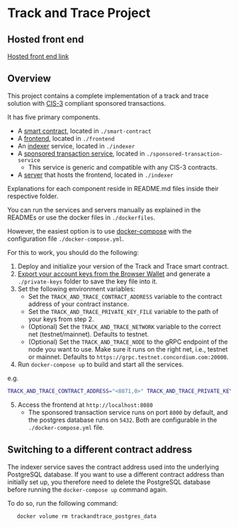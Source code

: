 # Track and Trace Project

## Hosted front end

[Hosted front end link](https://trackntrace.testnet.concordium.com/)

## Overview

This project contains a complete implementation of a track and trace solution with [CIS-3](https://proposals.concordium.software/CIS/cis-3.html) compliant sponsored transactions.

It has five primary components.

- A [smart contract](./smart-contract/README.md), located in `./smart-contract`
- A [frontend](./frontend/README.md), located in `./frontend`
- An [indexer](./indexer/README.md) service, located in `./indexer`
- A [sponsored transaction service](./sponsored-transaction-service/README.md), located in `./sponsored-transaction-service`
  - This service is generic and compatible with any CIS-3 contracts.
- A [server](./indexer/README.md) that hosts the frontend, located in `./indexer`

Explanations for each component reside in README.md files inside their respective folder.

You can run the services and servers manually as explained in the READMEs or use the docker files in `./dockerfiles`.

However, the easiest option is to use [docker-compose](https://docs.docker.com/compose/) with the configuration file `./docker-compose.yml`.

For this to work, you should do the following:

1. Deploy and initialize your version of the Track and Trace smart contract.
2. [Export your account keys from the Browser Wallet](https://developer.concordium.software/en/mainnet/net/guides/export-key.html) and generate a `./private-keys` folder to save the key file into it.
3. Set the following environment variables:
   - Set the `TRACK_AND_TRACE_CONTRACT_ADDRESS` variable to the contract address of your contract instance.
   - Set the `TRACK_AND_TRACE_PRIVATE_KEY_FILE` variable to the path of your keys from step 2.
   - (Optional) Set the `TRACK_AND_TRACE_NETWORK` variable to the correct net (testnet/mainnet). Defaults to testnet.
   - (Optional) Set the `TRACK_AND_TRACE_NODE` to the gRPC endpoint of the node you want to use. Make sure it runs on the right net, i.e., testnet or mainnet. Defaults to `https://grpc.testnet.concordium.com:20000`.
4. Run `docker-compose up` to build and start all the services.

e.g.

```bash
TRACK_AND_TRACE_CONTRACT_ADDRESS="<8871,0>" TRACK_AND_TRACE_PRIVATE_KEY_FILE="./private-keys/4SizPU2ipqQQza9Xa6fUkQBCDjyd1vTNUNDGbBeiRGpaJQc6qX.export" docker-compose up
```

5. Access the frontend at `http://localhost:8080`
   - The sponsored transaction service runs on port `8000` by default, and the postgres database runs on `5432`. Both are configurable in the `./docker-compose.yml` file.

## Switching to a different contract address

The indexer service saves the contract address used into the underlying PostgreSQL database.
If you want to use a different contract address than initially set up, you therefore need to delete the PostgreSQL database before running the `docker-compose up` command again.

To do so, run the following command:

``` shell
   docker volume rm trackandtrace_postgres_data
```

